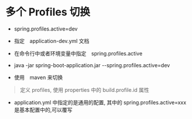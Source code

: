# 多个 Profiles 切换

* spring.profiles.active=dev

* 指定　application-dev.yml 文档

* 在命令行中或者环境变量中指定　spring.profiles.active

* java -jar spring-boot-application.jar --spring.profiles.active=dev

* 使用　maven 来切换

> 定义 profiles, 使用 properties 中的 build.profile.id 属性

* application.yml 中指定的是通用的配置, 其中的 spring.profiles.active=xxx 是基本配置中的,可以覆写